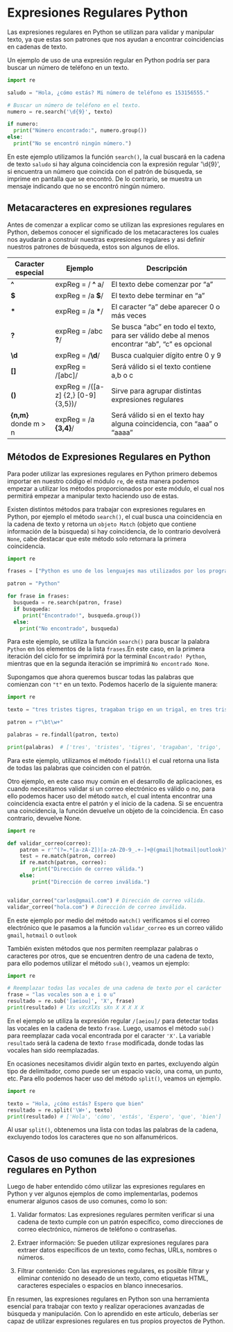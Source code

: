 # Expresiones Regulares Python

Las expresiones regulares en Python se utilizan para validar y manipular texto, ya que estas son patrones que nos ayudan a encontrar coincidencias en cadenas de texto.

Un ejemplo de uso de una expresión regular en Python podría ser para buscar un número de teléfono en un texto.

```python
import re

saludo = "Hola, ¿cómo estás? Mi número de teléfono es 153156555."

# Buscar un número de teléfono en el texto.
numero = re.search('\d{9}', texto)

if numero:
  print("Número encontrado:", numero.group())
else:
  print("No se encontró ningún número.")
```

En este ejemplo utilizamos la función `search()`, la cual buscará en la cadena de texto `saludo` si hay alguna coincidencia con la expresión regular '\d{9}', si encuentra un número que coincida con el patrón de búsqueda, se imprime en pantalla que se encontró. De lo contrario, se muestra un mensaje indicando que no se encontró ningún número.

## Metacaracteres en expresiones regulares

Antes de comenzar a explicar como se utilizan las expresiones regulares en Python, debemos conocer el significado de los metacaracteres los cuales nos ayudarán a construir nuestras expresiones regulares y asi definir nuestros patrones de búsqueda, estos son algunos de ellos.

| Caracter especial     | Ejemplo                             | Descripción                                                                                    |
| --------------------- | ----------------------------------- | ---------------------------------------------------------------------------------------------- |
| **^**                 | expReg = / **^** a/                 | El texto debe comenzar por “a”                                                                 |
| **$**                 | expReg = /a **$**/                  | El texto debe terminar en “a”                                                                  |
| **\***                | expReg = /a **\***/                 | El caracter “a” debe aparecer 0 o más veces                                                    |
| **?**                 | expReg = /abc **?**/                | Se busca “abc” en todo el texto, para ser válido debe al menos encontrar “ab”, “c” es opcional |
| **\d**                | expReg = /**\d**/                   | Busca cualquier dígito entre 0 y 9                                                             |
| **[]**                | expReg = /[abc]/                    | Será válido si el texto contiene a,b o c                                                       |
| **()**                | expReg = /([a-z] {2,} [0-9] {3,5})/ | Sirve para agrupar distintas expresiones regulares                                             |
| **{n,m}** donde m > n | expReg = /a **{3,4}**/              | Será válido si en el texto hay alguna coincidencia, con “aaa” o “aaaa”                         |

## Métodos de Expresiones Regulares en Python

Para poder utilizar las expresiones regulares en Python primero debemos importar en nuestro código el módulo `re`, de esta manera podemos empezar a utilizar los métodos proporcionados por este módulo, el cual nos permitirá empezar a manipular texto haciendo uso de estas.

Existen distintos métodos para trabajar con expresiones regulares en Python, por ejemplo el método `search()`, el cual busca una coincidencia en la cadena de texto y retorna un `objeto Match` (objeto que contiene información de la búsqueda) si hay coincidencia, de lo contrario devolverá `None`, cabe destacar que este método solo retornara la primera coincidencia.

```python
import re

frases = ["Python es uno de los lenguajes mas utilizados por los programadores", "JavaScript es uno de los lenguajes mas utilizados por los programadores"]

patron = "Python"

for frase in frases:
  busqueda = re.search(patron, frase)
  if busqueda:
     print("Encontrado!", busqueda.group())
  else:
    print("No encontrado", busqueda)

```

Para este ejemplo, se utiliza la función `search()` para buscar la palabra `Python` en los elementos de la lista `frases`.En este caso, en la primera iteración del ciclo for se imprimirá por la terminal `Encontrado! Python`, mientras que en la segunda iteración se imprimirá `No encontrado None`.

Supongamos que ahora queremos buscar todas las palabras que comienzan con `"t"` en un texto. Podemos hacerlo de la siguiente manera:

```python
import re

texto = "tres tristes tigres, tragaban trigo en un trigal, en tres tristes trastos, tragaban trigo tres tristes tigres."

patron = r"\bt\w+"

palabras = re.findall(patron, texto)

print(palabras)  # ['tres', 'tristes', 'tigres', 'tragaban', 'trigo', 'trigal', 'tres', 'tristes', 'trastos', 'tragaban', 'trigo', 'tres', 'tristes', 'tigres']
```

Para este ejemplo, utilizamos el método `findall()` el cual retorna una lista de todas las palabras que coinciden con el patrón.

Otro ejemplo, en este caso muy común en el desarrollo de aplicaciones, es cuando necesitamos validar si un correo electrónico es válido o no, para ello podemos hacer uso del método `match`, el cual intenta encontrar una coincidencia exacta entre el patrón y el inicio de la cadena. Si se encuentra una coincidencia, la función devuelve un objeto de la coincidencia. En caso contrario, devuelve None.

```python
import re

def validar_correo(correo):
    patron = r'^(?=.*[a-zA-Z])[a-zA-Z0-9_.+-]+@(gmail|hotmail|outlook)\.(com)$'
    test = re.match(patron, correo)
    if re.match(patron, correo):
        print("Dirección de correo válida.")
    else:
        print("Dirección de correo inválida.")


validar_correo("carlos@gmail.com") # Dirección de correo válida.
validar_correo("hola.com") # Dirección de correo inválida.
```

En este ejemplo por medio del método `match()` verificamos si el correo electrónico que le pasamos a la función `validar_correo` es un correo válido `gmail`, `hotmail` o `outlook`

También existen métodos que nos permiten reemplazar palabras o caracteres por otros, que se encuentren dentro de una cadena de texto, para ello podemos utilizar el método `sub()`, veamos un ejemplo:

```python
import re

# Reemplazar todas las vocales de una cadena de texto por el carácter 'X'
frase = "las vocales son a e i o u"
resultado = re.sub('[aeiou]', 'X', frase)
print(resultado) # lXs vXcXlXs sXn X X X X X

```

En el ejemplo se utiliza la expresión regular `/[aeiou]/` para detectar todas las vocales en la cadena de texto `frase`. Luego, usamos el método `sub()` para reemplazar cada vocal encontrada por el caracter `'X'`. La variable `resultado` será la cadena de texto `frase` modificada, donde todas las vocales han sido reemplazadas.

En ocasiones necesitamos dividir algún texto en partes, excluyendo algún tipo de delimitador, como puede ser un espacio vacío, una coma, un punto, etc. Para ello podemos hacer uso del método `split()`, veamos un ejemplo.

```python
import re

texto = "Hola, ¿cómo estás? Espero que bien"
resultado = re.split('\W+', texto)
print(resultado) # ['Hola', 'cómo', 'estás', 'Espero', 'que', 'bien']
```

Al usar `split()`, obtenemos una lista con todas las palabras de la cadena, excluyendo todos los caracteres que no son alfanuméricos.

## Casos de uso comunes de las expresiones regulares en Python

Luego de haber entendido cómo utilizar las expresiones regulares en Python y ver algunos ejemplos de como implementarlas, podemos enumerar algunos casos de uso comunes, como lo son:

1. Validar formatos: Las expresiones regulares permiten verificar si una cadena de texto cumple con un patrón específico, como direcciones de correo electrónico, números de teléfono o contraseñas.

2. Extraer información: Se pueden utilizar expresiones regulares para extraer datos específicos de un texto, como fechas, URLs, nombres o números.

3. Filtrar contenido: Con las expresiones regulares, es posible filtrar y eliminar contenido no deseado de un texto, como etiquetas HTML, caracteres especiales o espacios en blanco innecesarios.

En resumen, las expresiones regulares en Python son una herramienta esencial para trabajar con texto y realizar operaciones avanzadas de búsqueda y manipulación. Con lo aprendido en este artículo, deberías ser capaz de utilizar expresiones regulares en tus propios proyectos de Python.
